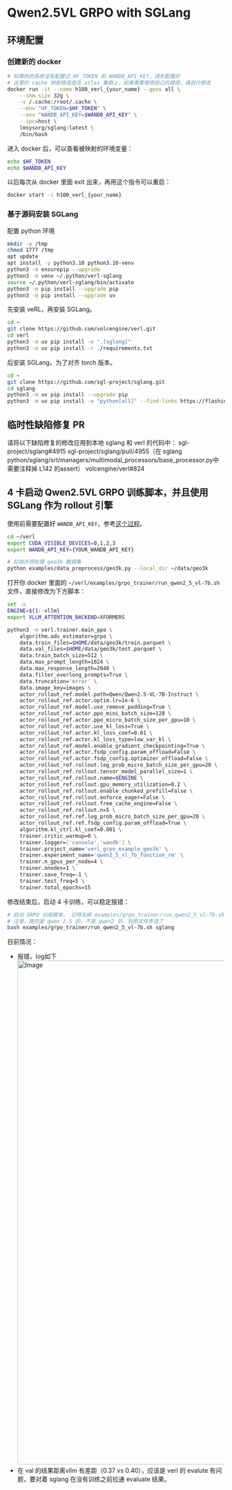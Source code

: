 # Qwen2.5VL GRPO with SGLang

## 环境配置

### 创建新的 docker

```bash
# 如果你的系统没有配置过 HF_TOKEN 和 WANDB_API_KEY，请先配置好
# 这里的 cache 映射路径是在 atlas 集群上，如果需要使用自己的路径，请自行修改
docker run -it --name h100_verl_{your_name} --gpus all \
    --shm-size 32g \
    -v /.cache:/root/.cache \
    --env "HF_TOKEN=$HF_TOKEN" \
    --env "WANDB_API_KEY=$WANDB_API_KEY" \
    --ipc=host \
    lmsysorg/sglang:latest \
    /bin/bash
```

进入 docker 后，可以查看被映射的环境变量：

```bash
echo $HF_TOKEN
echo $WANDB_API_KEY
```

以后每次从 docker 里面 exit 出来，再用这个指令可以重启：

```bash
docker start -i h100_verl_{your_name}
```

### 基于源码安装 SGLang

配置 python 环境

```bash
mkdir -p /tmp
chmod 1777 /tmp
apt update
apt install -y python3.10 python3.10-venv
python3 -m ensurepip --upgrade
python3 -m venv ~/.python/verl-sglang
source ~/.python/verl-sglang/bin/activate
python3 -m pip install --upgrade pip
python3 -m pip install --upgrade uv
```

先安装 veRL，再安装 SGLang。

```bash
cd ~
git clone https://github.com/volcengine/verl.git
cd verl
python3 -m uv pip install -e ".[sglang]"
python3 -m uv pip install -r ./requirements.txt
```

后安装 SGLang，为了对齐 torch 版本。

```bash
cd ~
git clone https://github.com/sgl-project/sglang.git
cd sglang
python3 -m uv pip install --upgrade pip
python3 -m uv pip install -e "python[all]" --find-links https://flashinfer.ai/whl/cu124/torch2.5/flashinfer-python
```

## 临时性缺陷修复 PR
请将以下缺陷修复的修改应用到本地 sglang 和 verl 的代码中：
sgl-project/sglang#4915
sgl-project/sglang/pull/4955（在 sglang python/sglang/srt/managers/multimodal_processors/base_processor.py中需要注释掉 L142 的assert）
volcengine/verl#824

## 4 卡启动 Qwen2.5VL GRPO 训练脚本，并且使用 SGLang 作为 rollout 引擎

使用前需要配置好 `WANDB_API_KEY`，参考[这个过程](https://community.wandb.ai/t/where-can-i-find-the-api-token-for-my-project/7914)。

```bash
cd ~/verl
export CUDA_VISIBLE_DEVICES=0,1,2,3
export WANDB_API_KEY={YOUR_WANDB_API_KEY}

# 拉取并预处理 geo3k 数据集
python examples/data_preprocess/geo3k.py --local_dir ~/data/geo3k
```

打开你 docker 里面的 `~/verl/examples/grpo_trainer/run_qwen2_5_vl-7b.sh` 文件，直接修改为下方脚本：

```bash
set -x
ENGINE=${1:-vllm}
export VLLM_ATTENTION_BACKEND=XFORMERS

python3 -m verl.trainer.main_ppo \
    algorithm.adv_estimator=grpo \
    data.train_files=$HOME/data/geo3k/train.parquet \
    data.val_files=$HOME/data/geo3k/test.parquet \
    data.train_batch_size=512 \
    data.max_prompt_length=1024 \
    data.max_response_length=2048 \
    data.filter_overlong_prompts=True \
    data.truncation='error' \
    data.image_key=images \
    actor_rollout_ref.model.path=Qwen/Qwen2.5-VL-7B-Instruct \
    actor_rollout_ref.actor.optim.lr=1e-6 \
    actor_rollout_ref.model.use_remove_padding=True \
    actor_rollout_ref.actor.ppo_mini_batch_size=128 \
    actor_rollout_ref.actor.ppo_micro_batch_size_per_gpu=10 \
    actor_rollout_ref.actor.use_kl_loss=True \
    actor_rollout_ref.actor.kl_loss_coef=0.01 \
    actor_rollout_ref.actor.kl_loss_type=low_var_kl \
    actor_rollout_ref.model.enable_gradient_checkpointing=True \
    actor_rollout_ref.actor.fsdp_config.param_offload=False \
    actor_rollout_ref.actor.fsdp_config.optimizer_offload=False \
    actor_rollout_ref.rollout.log_prob_micro_batch_size_per_gpu=20 \
    actor_rollout_ref.rollout.tensor_model_parallel_size=1 \
    actor_rollout_ref.rollout.name=$ENGINE \
    actor_rollout_ref.rollout.gpu_memory_utilization=0.2 \
    actor_rollout_ref.rollout.enable_chunked_prefill=False \
    actor_rollout_ref.rollout.enforce_eager=False \
    actor_rollout_ref.rollout.free_cache_engine=False \
    actor_rollout_ref.rollout.n=5 \
    actor_rollout_ref.ref.log_prob_micro_batch_size_per_gpu=20 \
    actor_rollout_ref.ref.fsdp_config.param_offload=True \
    algorithm.kl_ctrl.kl_coef=0.001 \
    trainer.critic_warmup=0 \
    trainer.logger=['console','wandb'] \
    trainer.project_name='verl_grpo_example_geo3k' \
    trainer.experiment_name='qwen2_5_vl_7b_function_rm' \
    trainer.n_gpus_per_node=4 \
    trainer.nnodes=1 \
    trainer.save_freq=-1 \
    trainer.test_freq=5 \
    trainer.total_epochs=15
```

修改结束后，启动 4 卡训练，可以稳定报错：

```bash
# 启动 GRPO 训练脚本， 记得去掉 examples/grpo_trainer/run_qwen2_5_vl-7b.sh 结尾的 $@
# 注意，跑的是 qwen 2.5 的，不是 qwen2 的，别把文件弄混了
bash examples/grpo_trainer/run_qwen2_5_vl-7b.sh sglang
```

目前情况：
- 报错，log如下
  <img width="1164" alt="Image" src="https://github.com/user-attachments/assets/54c863c1-fb26-452f-9718-f17da3a1dfe3" />
- 在 val 的结果距离vllm 有差距（0.37 vs 0.40），应该是 verl 的 evalute 有问题，要对着 sglang 在没有训练之前拉通 evaluate 结果。
